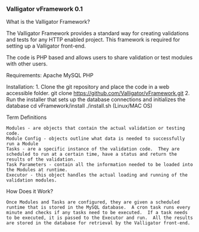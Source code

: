 ### Valligator vFramework 0.1 ###

What is the Valligator Framework?

The Valligator Framework provides a standard way for creating validations and tests for any HTTP enabled project.  This framework is required for setting up a Valligator front-end.

The code is PHP based and allows users to share validation or test modules with other users.

Requirements:
	Apache
	MySQL
	PHP

Installation:
	1. Clone the git repository and place the code in a web accessible folder.
		git clone https://github.com/Valligator/vFramework.git
	2. Run the installer that sets up the database connections and initializes the database
		cd vFramework/install
		./install.sh (Linux/MAC OS)

Term Definitions
	
	Modules - are objects that contain the actual validation or testing code.
	Module Config - objects outline what data is needed to successfully run a Module
	Tasks - are a specific instance of the validation code.  They are scheduled to run at a certain time, have a status and return the results of the validation.
	Task Parameters - contain all the information needed to be loaded into the Modules at runtime.
	Executor - this object handles the actual loading and running of the validation modules.

How Does it Work?

	Once Modules and Tasks are configured, they are given a scheduled runtime that is stored in the MySQL database.  A cron task runs every minute and checks if any tasks need to be executed.  If a task needs to be executed, it is passed to the Executor and run.  All the results are stored in the database for retrieval by the Valligator front-end.